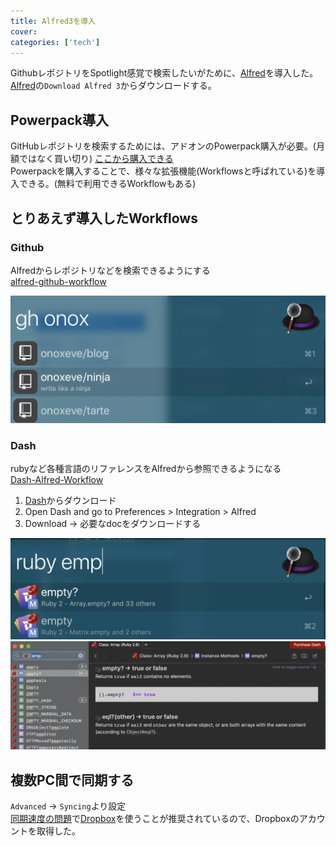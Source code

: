 ```yaml
---
title: Alfred3を導入
cover:
categories: ['tech']
---
```


GithubレポジトリをSpotlight感覚で検索したいがために、[Alfred](https://www.alfredapp.com/)を導入した。  
[Alfred](https://www.alfredapp.com/)の`Download Alfred 3`からダウンロードする。

## Powerpack導入

GitHubレポジトリを検索するためには、アドオンのPowerpack購入が必要。(月額ではなく買い切り)
[ここから購入できる](https://www.alfredapp.com/powerpack/buy/)  
Powerpackを購入することで、様々な拡張機能(Workflowsと呼ばれている)を導入できる。(無料で利用できるWorkflowもある)

## とりあえず導入したWorkflows

### Github

Alfredからレポジトリなどを検索できるようにする  
[alfred-github-workflow](https://github.com/gharlan/alfred-github-workflow)

![github_alfred](./github_alfred.png)

### Dash

rubyなど各種言語のリファレンスをAlfredから参照できるようになる  
[Dash-Alfred-Workflow](https://github.com/Kapeli/Dash-Alfred-Workflow)

1. [Dash](https://kapeli.com/dash)からダウンロード
2. Open Dash and go to Preferences > Integration > Alfred
3. Download -> 必要なdocをダウンロードする

![dash_alfred](./dash_alfred.png)
![dash_alfred_ruby](./dash_alfred_ruby.png)

## 複数PC間で同期する
`Advanced` -> `Syncing`より設定  
[同期速度の問題](https://www.alfredapp.com/help/advanced/sync/#services)で[Dropbox](https://www.dropbox.com/)を使うことが推奨されているので、Dropboxのアカウントを取得した。
